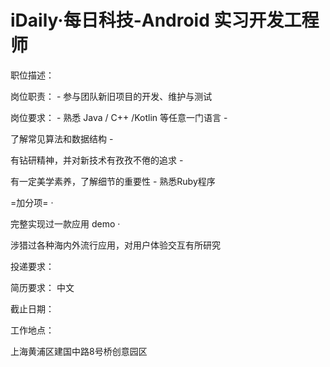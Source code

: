 # iDaily·每日科技-Android 实习开发工程师

职位描述：

岗位职责： - 参与团队新旧项目的开发、维护与测试 

岗位要求： - 熟悉 Java / C++ /Kotlin 等任意一门语言 - 

了解常见算法和数据结构 - 

有钻研精神，并对新技术有孜孜不倦的追求 - 

有一定美学素养，了解细节的重要性 - 熟悉Ruby程序 

=加分项= ·

 完整实现过一款应用 demo · 

涉猎过各种海内外流行应用，对用户体验交互有所研究

投递要求：

简历要求： 中文

截止日期：

工作地点：

上海黄浦区建国中路8号桥创意园区